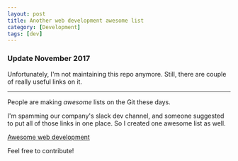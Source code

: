 ```yaml
---
layout: post
title: Another web development awesome list
category: [Development]
tags: [dev]
---
```


### Update November 2017

Unfortunately, I'm not maintaining this repo anymore.
Still, there are couple of really useful links on it.

---

People are making *awesome* lists on the Git these days.

I'm spamming our company's slack dev channel, and someone suggested to put all of those links in one place.
So I created one awesome list as well.

[Awesome web development](https://github.com/Stanko/awesome-web-development)

Feel free to contribute!
